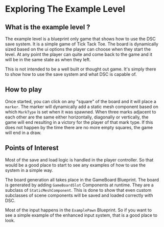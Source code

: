 # Exploring The Example Level

## What is the example level ?

The example level is a blueprint only game that shows how to use the DSC save system. It is a simple game of Tick Tack Toe. The board is dynamically sized based on the ui options the player can choose when they start the level. At any point the player can quite and come back to the game and it will be in the same state as when they left.

This is not intended to be a well built or thought out game. It's simply there to show how to use the save system and what DSC is capable of.

## How to play

Once started, you can click on any "square" of the board and it will place a `marker`. The marker will dynamically add a static mesh component based on which `MarkType` is set when it was spawned.  When three marks adjacent to each other are the same either horizontally, diagonally or vertically, the game will end resulting in a victory for the player of that mark type. If this does not happen by the time there are no more empty squares, the game will end in a draw.

## Points of Interest

Most of the save and load logic is handled in the player controller.  So that would be a good place to start to see any examples of how to use the system in a simple way.

The board generation all takes place in the GameBoard Blueprint. The board is generated by adding `GameBoardSlot` Components at runtime. They are a subclass of `StaticMeshComponent`. This is done to show that even custom subclasses of scene components will be saved and loaded correctly with DSC.

Most of the input happens in the `ExamplePawn` Blueprint. So if you want to see a simple example of the enhanced input system, that is a good place to look.